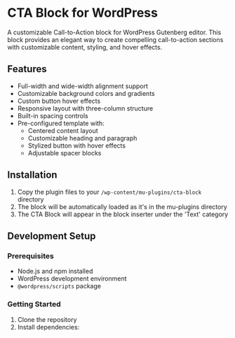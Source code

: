 # CTA Block for WordPress

A customizable Call-to-Action block for WordPress Gutenberg editor. This block provides an elegant way to create compelling call-to-action sections with customizable content, styling, and hover effects.

## Features

- Full-width and wide-width alignment support
- Customizable background colors and gradients
- Custom button hover effects
- Responsive layout with three-column structure
- Built-in spacing controls
- Pre-configured template with:
  - Centered content layout
  - Customizable heading and paragraph
  - Stylized button with hover effects
  - Adjustable spacer blocks

## Installation

1. Copy the plugin files to your `/wp-content/mu-plugins/cta-block` directory
2. The block will be automatically loaded as it's in the mu-plugins directory
3. The CTA Block will appear in the block inserter under the 'Text' category

## Development Setup

### Prerequisites

- Node.js and npm installed
- WordPress development environment
- `@wordpress/scripts` package

### Getting Started

1. Clone the repository
2. Install dependencies:
